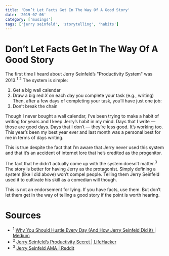 ```yaml
---
title: 'Don’t Let Facts Get In The Way Of A Good Story'
date: '2019-07-06'
category: ['musings']
tags: ['jerry seinfeld', 'storytelling', 'habits']
---
```

# Don’t Let Facts Get In The Way Of A Good Story
The first time I heard about Jerry Seinfeld’s "Productivity System" was 2013.<sup>1</sup> <sup>2</sup> The system is simple:

1. Get a big wall calendar
2. Draw a big red *X* on each day you complete your task (e.g., writing)
Then, after a few days of completing your task, you’ll have just one job:
3. Don’t break the chain

Though I never bought a wall calendar, I’ve been trying to make a habit of writing for years and I keep Jerry’s habit in my mind. Days that I write — those are good days. Days that I don’t — they’re less good. It’s working too. This year’s been my best year ever and last month was a personal best for me in terms of days writing.

This is true despite the fact that I’m aware that Jerry never used this system and that it’s an accident of internet lore that he’s credited as the progenitor.

The fact that he didn’t actually come up with the system doesn’t matter.<sup>3</sup> The story is better for having Jerry as the protagonist. Simply defining a system (like I did above) won’t compel people. Telling them Jerry Seinfeld used it to cultivate his skill as a comedian will though.

This is not an endorsement for lying. If you have facts, use them. But don’t let them get in the way of telling a good story if the point is worth hearing.

# Sources
* <sup>1</sup> [Why You Should Hustle Every Day (And How Jerry Seinfeld Did it) | Medium](https://medium.com/busy-building-things/why-you-should-hustle-every-day-and-how-jerry-seinfeld-did-it-1d0e7ca7d104)
* <sup>2</sup> [Jerry Seinfeld’s Productivity Secret | LifeHacker](https://lifehacker.com/jerry-seinfelds-productivity-secret-281626)
* <sup>3</sup> [Jerry Seinfeld AMA | Reddit](https://www.reddit.com/r/IAmA/comments/1ujvrg/jerry_seinfeld_here_i_will_give_you_an_answer/ceitfxh/)

